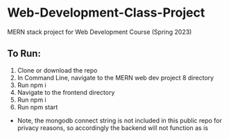 # Web-Development-Class-Project
MERN stack project for Web Development Course (Spring 2023)

## To Run:

1. Clone or download the repo
2. In Command Line, navigate to the MERN web dev project 8 directory
3. Run npm i
4. Navigate to the frontend directory
5. Run npm i
6. Run npm start
* Note, the mongodb connect string is not included in this public repo for privacy reasons, so accordingly the backend will not function as is
